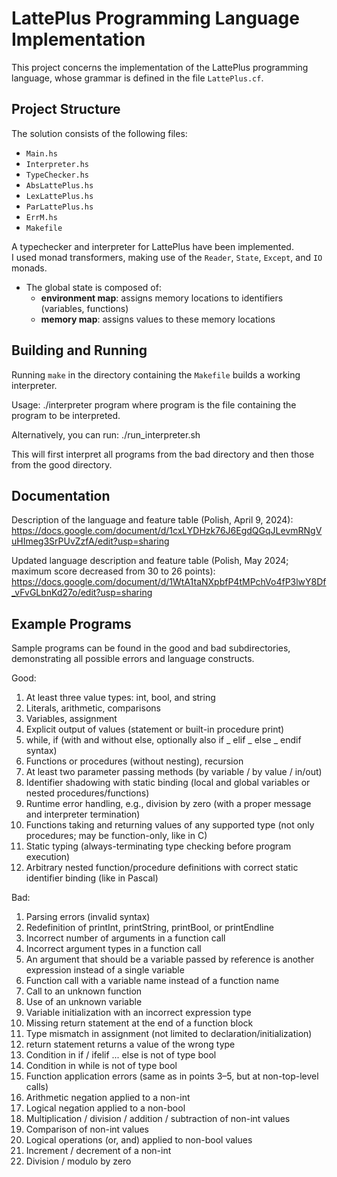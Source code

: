 # LattePlus Programming Language Implementation

This project concerns the implementation of the LattePlus programming language, whose grammar is defined in the file `LattePlus.cf`.

## Project Structure

The solution consists of the following files:

- `Main.hs`  
- `Interpreter.hs`  
- `TypeChecker.hs`  
- `AbsLattePlus.hs`  
- `LexLattePlus.hs`  
- `ParLattePlus.hs`  
- `ErrM.hs`  
- `Makefile`  

A typechecker and interpreter for LattePlus have been implemented.  
I used monad transformers, making use of the `Reader`, `State`, `Except`, and `IO` monads.  

- The global state is composed of:  
  - **environment map**: assigns memory locations to identifiers (variables, functions)
  - **memory map**: assigns values to these memory locations

## Building and Running

Running `make` in the directory containing the `Makefile` builds a working interpreter.  

Usage:
./interpreter program
where program is the file containing the program to be interpreted.

Alternatively, you can run:
./run_interpreter.sh

This will first interpret all programs from the bad directory and then those from the good directory.

## Documentation
Description of the language and feature table (Polish, April 9, 2024):
https://docs.google.com/document/d/1cxLYDHzk76J6EgdQGqJLevmRNgVuHImeg3SrPUvZzfA/edit?usp=sharing

Updated language description and feature table (Polish, May 2024; maximum score decreased from 30 to 26 points):
https://docs.google.com/document/d/1WtA1taNXpbfP4tMPchVo4fP3lwY8Df_vFvGLbnKd27o/edit?usp=sharing

## Example Programs

Sample programs can be found in the good and bad subdirectories, demonstrating all possible errors and language constructs.

Good:
1. At least three value types: int, bool, and string
2. Literals, arithmetic, comparisons
3. Variables, assignment
4. Explicit output of values (statement or built-in procedure print)
5. while, if (with and without else, optionally also if _ elif _ else _ endif syntax)
6. Functions or procedures (without nesting), recursion
7. At least two parameter passing methods (by variable / by value / in/out)
9. Identifier shadowing with static binding (local and global variables or nested procedures/functions)
10. Runtime error handling, e.g., division by zero (with a proper message and interpreter termination)
11. Functions taking and returning values of any supported type (not only procedures; may be function-only, like in C)
12. Static typing (always-terminating type checking before program execution)
13. Arbitrary nested function/procedure definitions with correct static identifier binding (like in Pascal)

Bad:
1. Parsing errors (invalid syntax)
2. Redefinition of printInt, printString, printBool, or printEndline
3. Incorrect number of arguments in a function call
4. Incorrect argument types in a function call
5. An argument that should be a variable passed by reference is another expression instead of a single variable
6. Function call with a variable name instead of a function name
7. Call to an unknown function
8. Use of an unknown variable
8. Variable initialization with an incorrect expression type
9. Missing return statement at the end of a function block
10. Type mismatch in assignment (not limited to declaration/initialization)
11. return statement returns a value of the wrong type
12. Condition in if / ifelif ... else is not of type bool
13. Condition in while is not of type bool
14. Function application errors (same as in points 3–5, but at non-top-level calls)
15. Arithmetic negation applied to a non-int
16. Logical negation applied to a non-bool
17. Multiplication / division / addition / subtraction of non-int values
18. Comparison of non-int values
19. Logical operations (or, and) applied to non-bool values
20. Increment / decrement of a non-int
21. Division / modulo by zero
